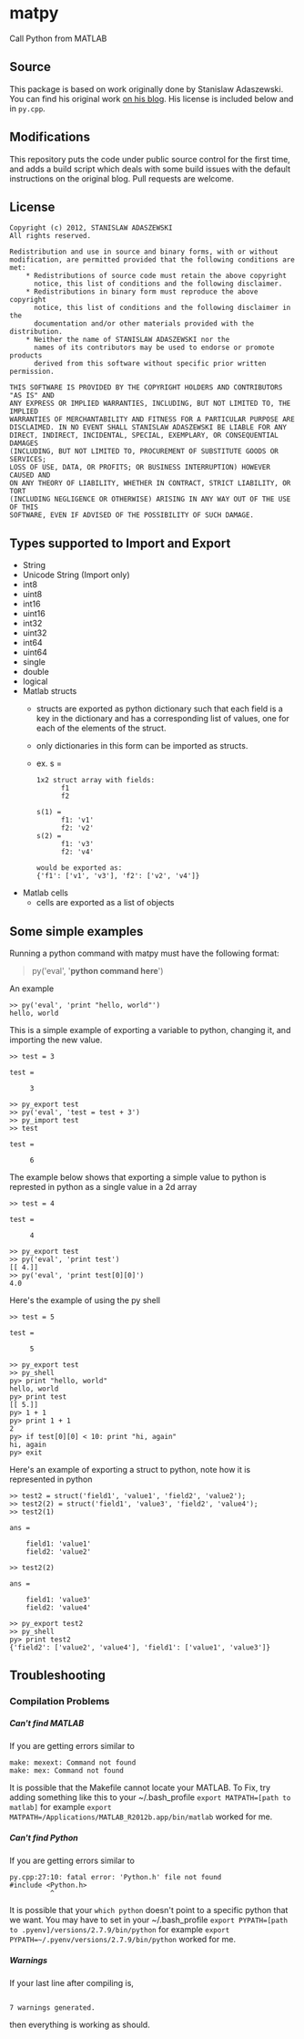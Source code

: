 # matpy
Call Python from MATLAB

## Source

This package is based on work originally done by Stanislaw Adaszewski. You can
find his original work [on his blog](http://algoholic.eu/matpy/). His license
is included below and in `py.cpp`.

## Modifications

This repository puts the code under public source control for the first time,
and adds a build script which deals with some build issues with the default
instructions on the original blog. Pull requests are welcome.

## License

```
Copyright (c) 2012, STANISLAW ADASZEWSKI
All rights reserved.

Redistribution and use in source and binary forms, with or without
modification, are permitted provided that the following conditions are met:
    * Redistributions of source code must retain the above copyright
      notice, this list of conditions and the following disclaimer.
    * Redistributions in binary form must reproduce the above copyright
      notice, this list of conditions and the following disclaimer in the
      documentation and/or other materials provided with the distribution.
    * Neither the name of STANISLAW ADASZEWSKI nor the
      names of its contributors may be used to endorse or promote products
      derived from this software without specific prior written permission.

THIS SOFTWARE IS PROVIDED BY THE COPYRIGHT HOLDERS AND CONTRIBUTORS "AS IS" AND
ANY EXPRESS OR IMPLIED WARRANTIES, INCLUDING, BUT NOT LIMITED TO, THE IMPLIED
WARRANTIES OF MERCHANTABILITY AND FITNESS FOR A PARTICULAR PURPOSE ARE
DISCLAIMED. IN NO EVENT SHALL STANISLAW ADASZEWSKI BE LIABLE FOR ANY
DIRECT, INDIRECT, INCIDENTAL, SPECIAL, EXEMPLARY, OR CONSEQUENTIAL DAMAGES
(INCLUDING, BUT NOT LIMITED TO, PROCUREMENT OF SUBSTITUTE GOODS OR SERVICES;
LOSS OF USE, DATA, OR PROFITS; OR BUSINESS INTERRUPTION) HOWEVER CAUSED AND
ON ANY THEORY OF LIABILITY, WHETHER IN CONTRACT, STRICT LIABILITY, OR TORT
(INCLUDING NEGLIGENCE OR OTHERWISE) ARISING IN ANY WAY OUT OF THE USE OF THIS
SOFTWARE, EVEN IF ADVISED OF THE POSSIBILITY OF SUCH DAMAGE.
```

## Types supported to Import and Export

- String
- Unicode String (Import only)
- int8
- uint8
- int16
- uint16
- int32
- uint32
- int64
- uint64
- single
- double
- logical
- Matlab structs
    - structs are exported as python dictionary such that each field is a key in the dictionary and has a corresponding list of values, one for each of the elements of the struct.
    - only dictionaries in this form can be imported as structs.
    - ex. s =

          1x2 struct array with fields:
				f1
				f2

          s(1) =
                f1: 'v1'
                f2: 'v2'
          s(2) =
                f1: 'v3'
                f2: 'v4'

          would be exported as:
          {'f1': ['v1', 'v3'], 'f2': ['v2', 'v4']}


- Matlab cells
  - cells are exported as a list of objects

## Some simple examples

Running a python command with matpy must have the following format:

> py('eval', '**python command here**')

An example

```
>> py('eval', 'print "hello, world"')
hello, world
```

This is a simple example of exporting a variable to python, changing it, and importing the new value.

```
>> test = 3

test =

     3

>> py_export test
>> py('eval', 'test = test + 3')
>> py_import test
>> test

test =

     6

```

The example below shows that exporting a simple value to python is represted in python as a single value in a 2d array

```
>> test = 4

test =

     4

>> py_export test
>> py('eval', 'print test')
[[ 4.]]
>> py('eval', 'print test[0][0]')
4.0
```

Here's the example of using the py shell

```
>> test = 5

test =

     5

>> py_export test
>> py_shell
py> print "hello, world"
hello, world
py> print test
[[ 5.]]
py> 1 + 1
py> print 1 + 1
2
py> if test[0][0] < 10: print "hi, again"
hi, again
py> exit
```

Here's an example of exporting a struct to python, note how it is represented in python

```
>> test2 = struct('field1', 'value1', 'field2', 'value2');
>> test2(2) = struct('field1', 'value3', 'field2', 'value4');
>> test2(1)

ans =

    field1: 'value1'
    field2: 'value2'

>> test2(2)

ans =

    field1: 'value3'
    field2: 'value4'

>> py_export test2
>> py_shell
py> print test2
{'field2': ['value2', 'value4'], 'field1': ['value1', 'value3']}
```

## Troubleshooting

### Compilation Problems

##### Can't find MATLAB
If you are getting errors similar to 

```
make: mexext: Command not found
make: mex: Command not found
```
It is possible that the Makefile cannot locate your MATLAB. To Fix, try adding something like this to your ~/.bash_profile `export MATPATH=[path to matlab]` for example `export MATPATH=/Applications/MATLAB_R2012b.app/bin/matlab` worked for me.

##### Can't find Python
If you are getting errors similar to

```
py.cpp:27:10: fatal error: 'Python.h' file not found
#include <Python.h>
          ^
```
It is possible that your `which python` doesn't point to a specific python that we want. You may have to set in your ~/.bash_profile `export PYPATH=[path to .pyenv]/versions/2.7.9/bin/python` for example `export PYPATH=~/.pyenv/versions/2.7.9/bin/python` worked for me.

##### Warnings
If your last line after compiling is,

```

7 warnings generated.
```
then everything is working as should.

